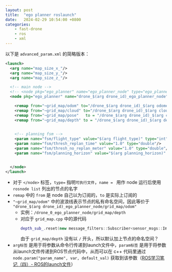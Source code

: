```yaml
---
layout: post
title:  "ego planner roslaunch"
date:   2024-02-29 10:54:00 +0800
categories: 
    - fast-drone
    - ros
    - xml
---
```


以下是 `advanced_param.xml` 的简略版本：
```xml
<launch>
  <arg name="map_size_x_"/>
  <arg name="map_size_y_"/>
  <arg name="map_size_z_"/>

  <!-- main node -->
  <!-- <node pkg="ego_planner" name="ego_planner_node" type="ego_planner_node" output="screen" launch-prefix="valgrind"> -->
  <node pkg="ego_planner" name="drone_$(arg drone_id)_ego_planner_node" type="ego_planner_node" output="screen">

    <remap from="~grid_map/odom" to="/drone_$(arg drone_id)_$(arg odometry_topic)"/>
    <remap from="~grid_map/cloud" to="/drone_$(arg drone_id)_$(arg cloud_topic)"/>
    <remap from="~grid_map/pose"   to = "/drone_$(arg drone_id)_$(arg camera_pose_topic)"/> 
    <remap from="~grid_map/depth" to = "/drone_$(arg drone_id)_$(arg depth_topic)"/>
    

    <!-- planning fsm -->
    <param name="fsm/flight_type" value="$(arg flight_type)" type="int"/>
    <param name="fsm/thresh_replan_time" value="1.0" type="double"/>
    <param name="fsm/thresh_no_replan_meter" value="1.0" type="double"/>
    <param name="fsm/planning_horizon" value="$(arg planning_horizon)" type="double"/>


  </node>
</launch>
```
- 对于 `</node>` 标签，`type=` 指明`可执行文件`，`name = ` 用作 node 运行后使用 `rosnode list` 列出的节点的名字
- `remap` 中的 `from` 是 node 自己以为订阅的，`to` 是实际上订阅的
- `"~grid_map/odom"` 中的波浪线表示节点的私有命名空间，因此等价于 `"drone_$(arg drone_id)_ego_planner_node/grid_map/odom"`
    - 实例：`/drone_0_ego_planner_node/grid_map/depth`
    - 对应于 `grid_map.cpp` 中的源代码
        ```c++
        depth_sub_.reset(new message_filters::Subscriber<sensor_msgs::Image>(node_, "grid_map/depth", 50));
        ```
        由于 `grid_map/depth` 没有以 `/` 开头，所以默认加上节点的命名空间？
- `arg标签` 是用于将参数从命令行传递到launch文件中，`param标签` 是用于将参数从launch文件传递到ROS节点代码中，从而可以在 c++ 代码里通过 `node.param("param_name", var, default_val)` 获取到该参数（[ROS学习笔记（四）- ROS的launch文件](https://www.cnblogs.com/lihan829/p/17341176.html)）
    
